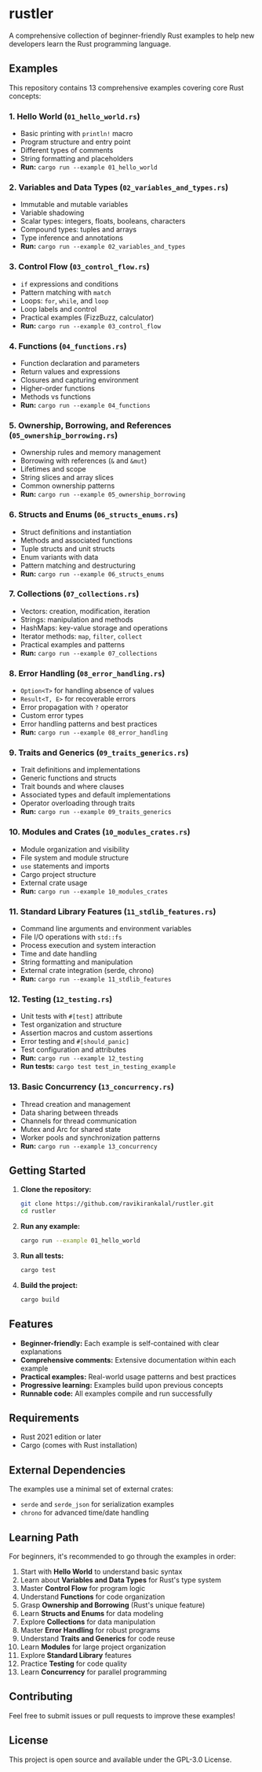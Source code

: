 # rustler

A comprehensive collection of beginner-friendly Rust examples to help new developers learn the Rust programming language.

## Examples

This repository contains 13 comprehensive examples covering core Rust concepts:

### 1. Hello World (`01_hello_world.rs`)
- Basic printing with `println!` macro
- Program structure and entry point
- Different types of comments
- String formatting and placeholders
- **Run:** `cargo run --example 01_hello_world`

### 2. Variables and Data Types (`02_variables_and_types.rs`)
- Immutable and mutable variables
- Variable shadowing
- Scalar types: integers, floats, booleans, characters
- Compound types: tuples and arrays
- Type inference and annotations
- **Run:** `cargo run --example 02_variables_and_types`

### 3. Control Flow (`03_control_flow.rs`)
- `if` expressions and conditions
- Pattern matching with `match`
- Loops: `for`, `while`, and `loop`
- Loop labels and control
- Practical examples (FizzBuzz, calculator)
- **Run:** `cargo run --example 03_control_flow`

### 4. Functions (`04_functions.rs`)
- Function declaration and parameters
- Return values and expressions
- Closures and capturing environment
- Higher-order functions
- Methods vs functions
- **Run:** `cargo run --example 04_functions`

### 5. Ownership, Borrowing, and References (`05_ownership_borrowing.rs`)
- Ownership rules and memory management
- Borrowing with references (`&` and `&mut`)
- Lifetimes and scope
- String slices and array slices
- Common ownership patterns
- **Run:** `cargo run --example 05_ownership_borrowing`

### 6. Structs and Enums (`06_structs_enums.rs`)
- Struct definitions and instantiation
- Methods and associated functions
- Tuple structs and unit structs
- Enum variants with data
- Pattern matching and destructuring
- **Run:** `cargo run --example 06_structs_enums`

### 7. Collections (`07_collections.rs`)
- Vectors: creation, modification, iteration
- Strings: manipulation and methods
- HashMaps: key-value storage and operations
- Iterator methods: `map`, `filter`, `collect`
- Practical examples and patterns
- **Run:** `cargo run --example 07_collections`

### 8. Error Handling (`08_error_handling.rs`)
- `Option<T>` for handling absence of values
- `Result<T, E>` for recoverable errors
- Error propagation with `?` operator
- Custom error types
- Error handling patterns and best practices
- **Run:** `cargo run --example 08_error_handling`

### 9. Traits and Generics (`09_traits_generics.rs`)
- Trait definitions and implementations
- Generic functions and structs
- Trait bounds and where clauses
- Associated types and default implementations
- Operator overloading through traits
- **Run:** `cargo run --example 09_traits_generics`

### 10. Modules and Crates (`10_modules_crates.rs`)
- Module organization and visibility
- File system and module structure
- `use` statements and imports
- Cargo project structure
- External crate usage
- **Run:** `cargo run --example 10_modules_crates`

### 11. Standard Library Features (`11_stdlib_features.rs`)
- Command line arguments and environment variables
- File I/O operations with `std::fs`
- Process execution and system interaction
- Time and date handling
- String formatting and manipulation
- External crate integration (serde, chrono)
- **Run:** `cargo run --example 11_stdlib_features`

### 12. Testing (`12_testing.rs`)
- Unit tests with `#[test]` attribute
- Test organization and structure
- Assertion macros and custom assertions
- Error testing and `#[should_panic]`
- Test configuration and attributes
- **Run:** `cargo run --example 12_testing`
- **Run tests:** `cargo test test_in_testing_example`

### 13. Basic Concurrency (`13_concurrency.rs`)
- Thread creation and management
- Data sharing between threads
- Channels for thread communication
- Mutex and Arc for shared state
- Worker pools and synchronization patterns
- **Run:** `cargo run --example 13_concurrency`

## Getting Started

1. **Clone the repository:**
   ```bash
   git clone https://github.com/ravikirankalal/rustler.git
   cd rustler
   ```

2. **Run any example:**
   ```bash
   cargo run --example 01_hello_world
   ```

3. **Run all tests:**
   ```bash
   cargo test
   ```

4. **Build the project:**
   ```bash
   cargo build
   ```

## Features

- **Beginner-friendly:** Each example is self-contained with clear explanations
- **Comprehensive comments:** Extensive documentation within each example
- **Practical examples:** Real-world usage patterns and best practices
- **Progressive learning:** Examples build upon previous concepts
- **Runnable code:** All examples compile and run successfully

## Requirements

- Rust 2021 edition or later
- Cargo (comes with Rust installation)

## External Dependencies

The examples use a minimal set of external crates:
- `serde` and `serde_json` for serialization examples
- `chrono` for advanced time/date handling

## Learning Path

For beginners, it's recommended to go through the examples in order:

1. Start with **Hello World** to understand basic syntax
2. Learn about **Variables and Data Types** for Rust's type system
3. Master **Control Flow** for program logic
4. Understand **Functions** for code organization
5. Grasp **Ownership and Borrowing** (Rust's unique feature)
6. Learn **Structs and Enums** for data modeling
7. Explore **Collections** for data manipulation
8. Master **Error Handling** for robust programs
9. Understand **Traits and Generics** for code reuse
10. Learn **Modules** for large project organization
11. Explore **Standard Library** features
12. Practice **Testing** for code quality
13. Learn **Concurrency** for parallel programming

## Contributing

Feel free to submit issues or pull requests to improve these examples!

## License

This project is open source and available under the GPL-3.0 License.